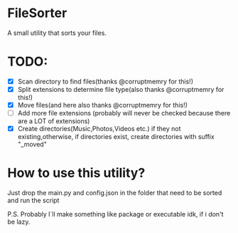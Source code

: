 # FileSorter
A small utility that sorts your files.
# TODO:
- [x] Scan directory to find files(thanks @corruptmemry for this!)
- [x] Split extensions to determine file type(also thanks @corruptmemry for this!)
- [x] Move files(and here also thanks @corruptmemry for this!)
- [ ] Add more file extensions (probably will never be checked because there are a LOT of extensions)
- [x] Create directories(Music,Photos,Videos etc.) if they not existing,otherwise, if directories exist, create directories with suffix "_moved"
# How to use this utility?
Just drop the main.py and config.json in the folder that need to be sorted and run the script

P.S. Probably I`ll make something like package or executable idk, if i don't be lazy.